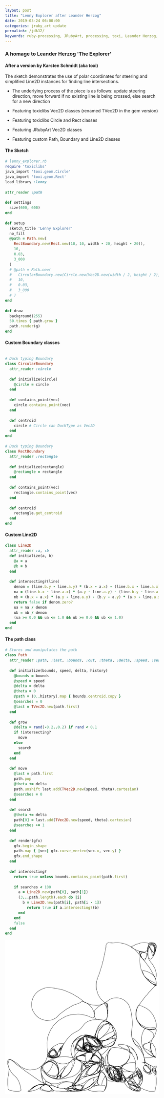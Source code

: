```yaml
---
layout: post
title: "Lenny Explorer after Leander Herzog"
date: 2019-03-24 06:00:00
categories: jruby_art update
permalink: /jdk12/
keywords: ruby-processing, JRubyArt, processing, toxi, Leander Herzog, Explorer
---
```

### A homage to Leander Herzog 'The Explorer'
#### After a version by Karsten Schmidt (aka toxi)

The sketch demonstrates the use of polar coordinates for steering and simplified Line2D instances for finding line intersections.
 * The underlying process of the piece is as follows: update steering direction, move forward if no existing line is being crossed, else search for a new direction

 * Featuring toxiclibs Vec2D classes (renamed TVec2D in the gem version)

 * Featuring toxiclibs Circle and Rect classes

 * Featuring JRubyArt Vec2D classes

 * Featuring custom Path, Boundary and Line2D classes

#### The Sketch
```ruby
# lenny_explorer.rb
require 'toxiclibs'
java_import 'toxi.geom.Circle'
java_import 'toxi.geom.Rect'
load_library :lenny

attr_reader :path

def settings
  size(600, 600)
end

def setup
  sketch_title 'Lenny Explorer'
  no_fill
  @path = Path.new(
    RectBoundary.new(Rect.new(10, 10, width - 20, height - 20)),
    10,
    0.03,
    3_000
  )
  # @path = Path.new(
  #   CircularBoundary.new(Circle.new(Vec2D.new(width / 2, height / 2), 250)),
  #   10,
  #   0.03,
  #   3_000
  # )
end

def draw
  background(255)
  50.times { path.grow }
  path.render(g)
end

```

#### Custom Boundary classes

```ruby

# Duck typing Boundary
class CircularBoundary
  attr_reader :circle

  def initialize(circle)
    @circle = circle
  end

  def contains_point(vec)
    circle.contains_point(vec)
  end

  def centroid
    circle # Circle can DuckType as Vec2D
  end
end

# Duck typing Boundary
class RectBoundary
  attr_reader :rectangle

  def initialize(rectangle)
    @rectangle = rectangle
  end

  def contains_point(vec)
    rectangle.contains_point(vec)
  end

  def centroid
    rectangle.get_centroid
  end
end

```

#### Custom Line2D

```ruby
class Line2D
  attr_reader :a, :b
  def initialize(a, b)
    @a = a
    @b = b
  end

  def intersecting?(line)
    denom = (line.b.y - line.a.y) * (b.x - a.x) - (line.b.x - line.a.x) * (b.y - a.y)
    na = (line.b.x - line.a.x) * (a.y - line.a.y) - (line.b.y - line.a.y) * (a.x - line.a.x)
    nb = (b.x - a.x) * (a.y - line.a.y) - (b.y - a.y) * (a.x - line.a.x)
    return false if denom.zero?
    ua = na / denom
    ub = nb / denom
    (ua >= 0.0 && ua <= 1.0 && ub >= 0.0 && ub <= 1.0)    
  end
end
```

#### The path class

```ruby
# Stores and manipulates the path
class Path
  attr_reader :path, :last, :bounds, :cut, :theta, :delta, :speed, :searches

  def initialize(bounds, speed, delta, history)
    @bounds = bounds
    @speed = speed
    @delta = delta
    @theta = 0
    @path = (0..history).map { bounds.centroid.copy }
    @searches = 0
    @last = TVec2D.new(path.first)
  end

  def grow
    @delta = rand(-0.2..0.2) if rand < 0.1
    if !intersecting?
      move
    else
      search
    end
  end

  def move
    @last = path.first
    path.pop
    @theta += delta
    path.unshift last.add(TVec2D.new(speed, theta).cartesian)
    @searches = 0
  end

  def search
    @theta += delta
    path[0] = last.add(TVec2D.new(speed, theta).cartesian)
    @searches += 1
  end

  def render(gfx)
    gfx.begin_shape
    path.map { |vec| gfx.curve_vertex(vec.x, vec.y) }
    gfx.end_shape
  end

  def intersecting?
    return true unless bounds.contains_point(path.first)

    if searches < 100
      a = Line2D.new(path[0], path[1])
      (3...path.length).each do |i|
        b = Line2D.new(path[i], path[i - 1])
	      return true if a.intersecting?(b)
      end
    end
    false
  end
end

```
<img src="/assets/lenny.png" />
